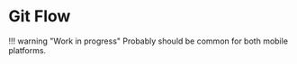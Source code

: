 # Git Flow

!!! warning "Work in progress"
    Probably should be common for both mobile platforms.
